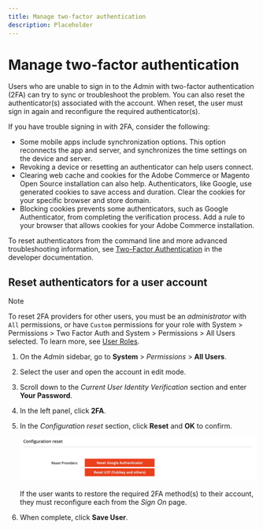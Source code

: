 ```yaml
---
title: Manage two-factor authentication
description: Placeholder
---
```

# Manage two-factor authentication

Users who are unable to sign in to the _Admin_ with two-factor authentication (2FA) can try to sync or troubleshoot the problem. You can also reset the authenticator(s) associated with the account. When reset, the user must sign in again and reconfigure the required authenticator(s).

If you have trouble signing in with 2FA, consider the following:

- Some mobile apps include synchronization options. This option reconnects the app and server, and synchronizes the time settings on the device and server.
- Revoking a device or resetting an authenticator can help users connect.
- Clearing web cache and cookies for the Adobe Commerce or Magento Open Source installation can also help. Authenticators, like Google, use generated cookies to save access and duration. Clear the cookies for your specific browser and store domain.
- Blocking cookies prevents some authenticators, such as Google Authenticator, from completing the verification process. Add a rule to your browser that allows cookies for your Adobe Commerce installation.

To reset authenticators from the command line and more advanced troubleshooting information, see [Two-Factor Authentication](https://devdocs.magento.com/guides/v2.4/security/two-factor-authentication.html) in the developer documentation.

## Reset authenticators for a user account

>[!NOTE]
>
>To reset 2FA providers for other users, you must be an _administrator_ with `All` permissions, or have `Custom` permissions for your role with System > Permissions > Two Factor Auth and System > Permissions > All Users selected. To learn more, see [User Roles](permissions-user-roles.md).

1. On the _Admin_ sidebar, go to **System** > _Permissions_ > **All Users**.

1. Select the user and open the account in edit mode.

1. Scroll down to the _Current User Identity Verification_ section and enter **Your Password**.

1. In the left panel, click **2FA**.

1. In the _Configuration reset_ section, click **Reset** and **OK** to confirm.

   ![User account - enable 2FA](./assets/admin-2fa-config-reset-providers.png)<!-- zoom -->

   If the user wants to restore the required 2FA method(s) to their account, they must reconfigure each from the _Sign On_ page.

1. When complete, click **Save User**.

